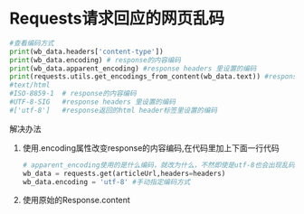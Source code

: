 # Requests请求回应的网页乱码

```python
#查看编码方式
print(wb_data.headers['content-type'])
print(wb_data.encoding) # response的内容编码
print(wb_data.apparent_encoding) #response headers 里设置的编码
print(requests.utils.get_encodings_from_content(wb_data.text)) #response返回的html header标签里设置的编码
#text/html
#ISO-8859-1  # response的内容编码
#UTF-8-SIG   #response headers 里设置的编码
#['utf-8']   #response返回的html header标签里设置的编码
```

解决办法

1. 使用.encoding属性改变response的内容编码,在代码里加上下面一行代码

   ```python
   # apparent_encoding使用的是什么编码，就改为什么，不然即使是utf-8也会出现乱码
   wb_data = requests.get(articleUrl,headers=headers)
   wb_data.encoding = 'utf-8' #手动指定编码方式
   ```

2. 使用原始的Response.content